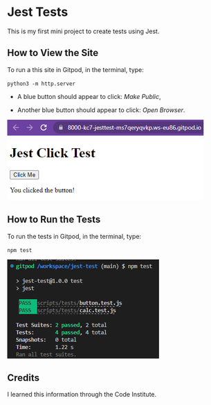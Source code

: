 # Jest Tests

This is my first mini project to create tests using Jest. 

## How to View the Site

To run a this site in Gitpod, in the terminal, type:

`python3 -m http.server`

- A blue button should appear to click: _Make Public_,

- Another blue button should appear to click: _Open Browser_.

![Jest Test Image](images/testSite.png)

## How to Run the Tests

To run the tests in Gitpod, in the terminal, type:

`npm test`

![Jest Test Image](images/test.png)

## Credits

I learned this information through the Code Institute. 